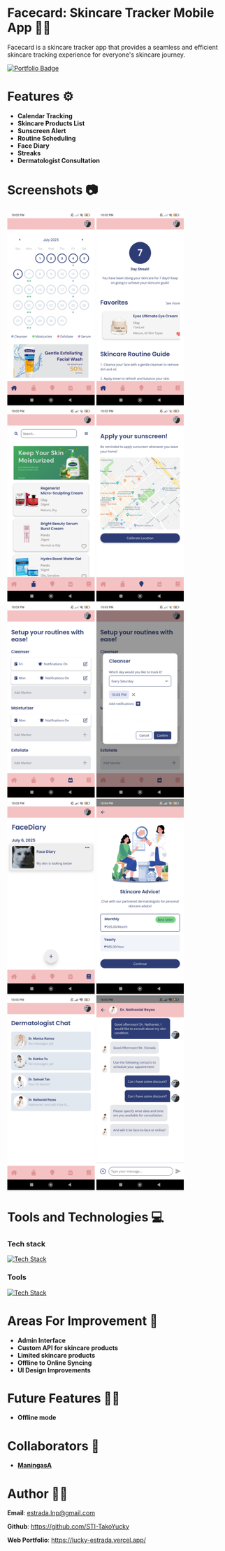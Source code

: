 # Facecard: Skincare Tracker Mobile App 👩👨

Facecard is a skincare tracker app that provides a seamless and efficient skincare tracking experience for everyone's skincare journey.

<a href="[https://cuisine-hero.vercel.app/](https://expo.dev/accounts/luckyestrada/projects/facecard/builds/f3adae41-14f5-4e3d-b85f-db76f88bad74)"><img src="https://img.shields.io/badge/APK_Download-blue?style=for-the-badge" alt="Portfolio Badge" /></a>

# Features ⚙️ 
- **Calendar Tracking**
- **Skincare Products List**
- **Sunscreen Alert**
- **Routine Scheduling**
- **Face Diary**
- **Streaks**
- **Dermatologist Consultation**



# Screenshots 📷

<img src="./project-screenshots/ss_1.jpg" alt="Screenshot 1" width="200" />
<img src="./project-screenshots/ss_2.jpg" alt="Screenshot 2" width="200" />
<img src="./project-screenshots/ss_3.jpg" alt="Screenshot 3" width="200" />
<img src="./project-screenshots/ss_5.jpg" alt="Screenshot 5" width="200" />
<img src="./project-screenshots/ss_6.jpg" alt="Screenshot 6" width="200" />
<img src="./project-screenshots/ss_7.jpg" alt="Screenshot 7" width="200" />
<img src="./project-screenshots/ss_8.jpg" alt="Screenshot 8" width="200" />
<img src="./project-screenshots/ss_9.jpg" alt="Screenshot 9" width="200" />
<img src="./project-screenshots/ss_10.jpg" alt="Screenshot 10" width="200" />
<img src="./project-screenshots/ss_11.jpg" alt="Screenshot 11" width="200" />



# Tools and Technologies 💻
### Tech stack
[![Tech Stack](https://skillicons.dev/icons?i=js,react,firebase,redux)](https://skillicons.dev)
### Tools
[![Tech Stack](https://skillicons.dev/icons?i=vscode,figma,expo)](https://skillicons.dev)


# Areas For Improvement 🔧
- **Admin Interface**
- **Custom API for skincare products**
- **Limited skincare products**
- **Offline to Online Syncing**
- **UI Design Improvements**


# Future Features 👨‍🏭
- **Offline mode**

# Collaborators 👥
- **<a href="https://github.com/ManingasA">ManingasA</a>**

# Author 👨‍💼
**Email**: estrada.lnp@gmail.com

**Github**: https://github.com/STI-TakoYucky

**Web Portfolio**: https://lucky-estrada.vercel.app/

